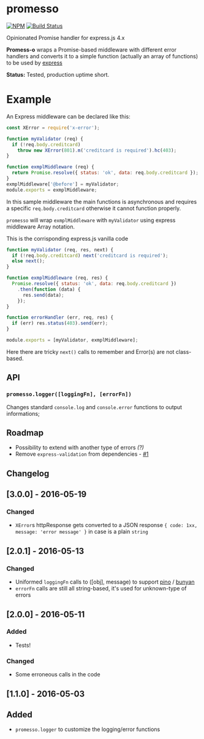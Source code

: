 promesso
========
[![NPM](https://nodei.co/npm/promesso.png)](https://nodei.co/npm/promesso/)
[![Build Status](https://travis-ci.org/colthreepv/promesso.svg?branch=master)](https://travis-ci.org/colthreepv/promesso)

Opinionated Promise handler for express.js 4.x

__Promess-o__ wraps a Promise-based middleware with different error handlers and converts it to a simple function (actually an array of functions) to be used by [express](http://expressjs.com/)

**Status:** Tested, production uptime short.

# Example

An Express middleware can be declared like this:
```javascript
const XError = require('x-error');

function myValidator (req) {
  if (!req.body.creditcard)
    throw new XError(801).m('creditcard is required').hc(403);
}

function exmplMiddleware (req) {
  return Promise.resolve({ status: 'ok', data: req.body.creditcard });
}
exmplMiddleware['@before'] = myValidator;
module.exports = exmplMiddleware;
```

In this sample middleware the main functions is asynchronous and requires a specific `req.body.creditcard` otherwise it cannot function properly.

`promesso` will wrap `exmplMiddleware` with `myValidator` using express middleware Array notation.

This is the corrisponding express.js vanilla code
```javascript
function myValidator (req, res, next) {
  if (!req.body.creditcard) next('creditcard is required');
  else next();
}

function exmplMiddleware (req, res) {
  Promise.resolve({ status: 'ok', data: req.body.creditcard })
    .then(function (data) {
      res.send(data);
    });
}

function errorHandler (err, req, res) {
  if (err) res.status(403).send(err);
}

module.exports = [myValidator, exmplMiddleware];
```

Here there are tricky `next()` calls to remember and Error(s) are not class-based.


## API

### `promesso.logger([loggingFn], [errorFn])`
Changes standard `console.log` and `console.error` functions to output informations;

## Roadmap

- Possibility to extend with another type of errors *(?)*
- Remove `express-validation` from dependencies - [#1](//github.com/colthreepv/promesso/issues/1)

## Changelog

## [3.0.0] - 2016-05-19
### Changed
- `XError`s httpResponse gets converted to a JSON response `{ code: 1xx, message: 'error message' }` in case is a plain `string`

## [2.0.1] - 2016-05-13
### Changed
- Uniformed `loggingFn` calls to ([obj], message) to support [pino](https://github.com/mcollina/pino) / [bunyan](https://github.com/trentm/node-bunyan)
- `errorFn` calls are still all string-based, it's used for unknown-type of errors

## [2.0.0] - 2016-05-11
### Added
- Tests!

### Changed
- Some erroneous calls in the code

## [1.1.0] - 2016-05-03
## Added
- `promesso.logger` to customize the logging/error functions

